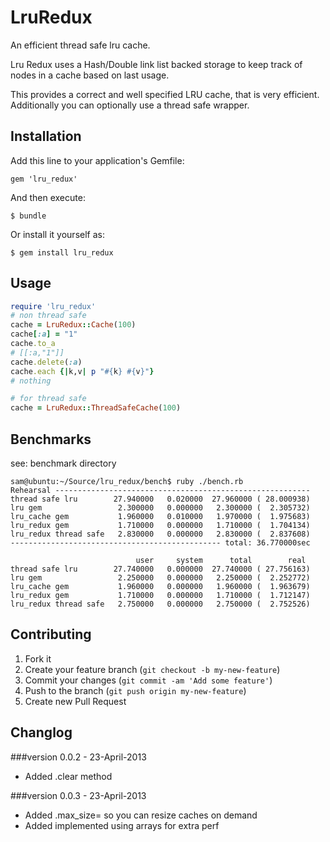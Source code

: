 # LruRedux

An efficient thread safe lru cache.

Lru Redux uses a Hash/Double link list backed storage to keep track of nodes in a cache based on last usage.

This provides a correct and well specified LRU cache, that is very efficient. Additionally you can optionally use a thread safe wrapper.

## Installation

Add this line to your application's Gemfile:

    gem 'lru_redux'

And then execute:

    $ bundle

Or install it yourself as:

    $ gem install lru_redux

## Usage

```ruby
require 'lru_redux'
# non thread safe
cache = LruRedux::Cache(100)
cache[:a] = "1"
cache.to_a
# [[:a,"1"]]
cache.delete(:a)
cache.each {|k,v| p "#{k} #{v}"}
# nothing

# for thread safe
cache = LruRedux::ThreadSafeCache(100)

```

## Benchmarks

see: benchmark directory

```
sam@ubuntu:~/Source/lru_redux/bench$ ruby ./bench.rb
Rehearsal ---------------------------------------------------------
thread safe lru        27.940000   0.020000  27.960000 ( 28.000938)
lru gem                 2.300000   0.000000   2.300000 (  2.305732)
lru_cache gem           1.960000   0.010000   1.970000 (  1.975683)
lru_redux gem           1.710000   0.000000   1.710000 (  1.704134)
lru_redux thread safe   2.830000   0.000000   2.830000 (  2.837608)
----------------------------------------------- total: 36.770000sec

                            user     system      total        real
thread safe lru        27.740000   0.000000  27.740000 ( 27.756163)
lru gem                 2.250000   0.000000   2.250000 (  2.252772)
lru_cache gem           1.960000   0.000000   1.960000 (  1.963679)
lru_redux gem           1.710000   0.000000   1.710000 (  1.712147)
lru_redux thread safe   2.750000   0.000000   2.750000 (  2.752526)

```


## Contributing

1. Fork it
2. Create your feature branch (`git checkout -b my-new-feature`)
3. Commit your changes (`git commit -am 'Add some feature'`)
4. Push to the branch (`git push origin my-new-feature`)
5. Create new Pull Request

## Changlog

###version 0.0.2 - 23-April-2013

- Added .clear method

###version 0.0.3 - 23-April-2013

- Added .max_size= so you can resize caches on demand
- Added implemented using arrays for extra perf
